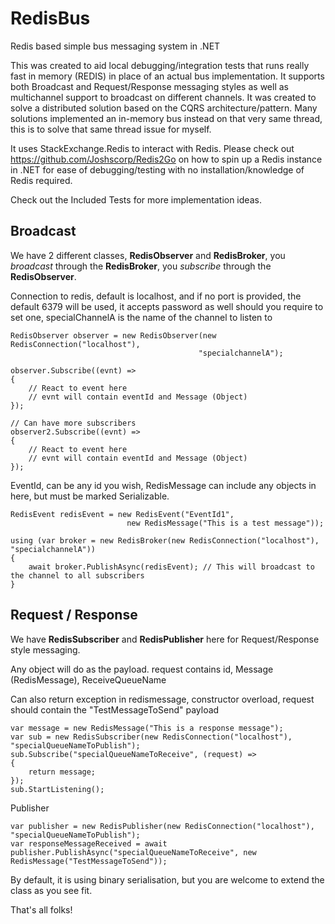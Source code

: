 # RedisBus
Redis based simple bus messaging system in .NET

This was created to aid local debugging/integration tests that runs really fast in memory (REDIS) in place of an actual bus implementation.  It supports both Broadcast and Request/Response messaging styles as well as multichannel support to broadcast on different channels.  It was created to solve a distributed solution based on the CQRS architecture/pattern.  Many solutions implemented an in-memory bus instead on that very same thread, this is to solve that same thread issue for myself.

It uses StackExchange.Redis to interact with Redis.  Please check out https://github.com/Joshscorp/Redis2Go on how to spin up a Redis instance in .NET for ease of debugging/testing with no installation/knowledge of Redis required.

Check out the Included Tests for more implementation ideas.

## Broadcast

We have 2 different classes, **RedisObserver** and **RedisBroker**, you *broadcast* through the **RedisBroker**, you *subscribe* through the **RedisObserver**.

Connection to redis, default is localhost, and if no port is provided, the default 6379 will be used, it accepts password as well should you require to set one, specialChannelA is the name of the channel to listen to
```
RedisObserver observer = new RedisObserver(new RedisConnection("localhost"), 
                                          "specialchannelA");
                                          
observer.Subscribe((evnt) =>
{
    // React to event here
    // evnt will contain eventId and Message (Object)
});                                          

// Can have more subscribers
observer2.Subscribe((evnt) =>
{
    // React to event here
    // evnt will contain eventId and Message (Object)
}); 
```
EventId, can be any id you wish, RedisMessage can include any objects in here, but must be marked Serializable.
```
RedisEvent redisEvent = new RedisEvent("EventId1", 
                          new RedisMessage("This is a test message")); 
                          
using (var broker = new RedisBroker(new RedisConnection("localhost"), "specialchannelA"))
{
    await broker.PublishAsync(redisEvent); // This will broadcast to the channel to all subscribers
}
```

## Request / Response
We have **RedisSubscriber** and **RedisPublisher** here for Request/Response style messaging.

Any object will do as the payload. request contains id, Message (RedisMessage), ReceiveQueueName

Can also return exception in redismessage, constructor overload, request should contain the "TestMessageToSend" payload
```
var message = new RedisMessage("This is a response message"); 
var sub = new RedisSubscriber(new RedisConnection("localhost"), "specialQueueNameToPublish");
sub.Subscribe("specialQueueNameToReceive", (request) => 
{
    return message;
});
sub.StartListening();
```
Publisher
```
var publisher = new RedisPublisher(new RedisConnection("localhost"), "specialQueueNameToPublish");
var responseMessageReceived = await publisher.PublishAsync("specialQueueNameToReceive", new RedisMessage("TestMessageToSend"));
```

By default, it is using binary serialisation, but you are welcome to extend the class as you see fit.

That's all folks!
